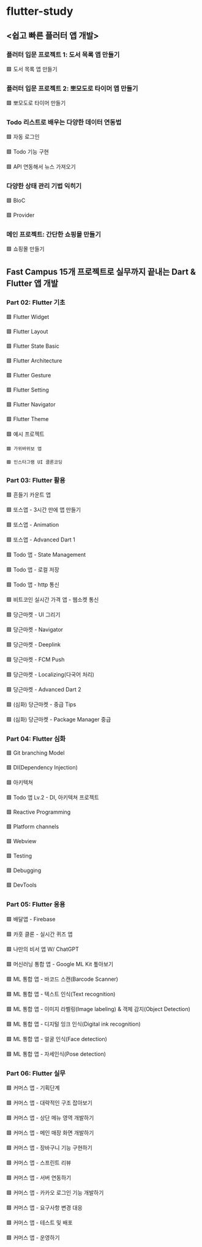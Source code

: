 # flutter-study

## <쉽고 빠른 플러터 앱 개발>

### 플러터 입문 프로젝트 1: 도서 목록 앱 만들기

🟩 도서 목록 앱 만들기

### 플러터 입문 프로젝트 2: 뽀모도로 타이머 앱 만들기

🟩 뽀모도로 타이머 만들기

### Todo 리스트로 배우는 다양한 데이터 연동법

🟩 자동 로그인

🟩 Todo 기능 구현

🟩 API 연동해서 뉴스 가져오기

### 다양한 상태 관리 기법 익히기

🟩 BloC

🟩 Provider

### 메인 프로젝트: 간단한 쇼핑몰 만들기

🟩 쇼핑몰 만들기

## Fast Campus 15개 프로젝트로 실무까지 끝내는 Dart & Flutter 앱 개발

### Part 02: Flutter 기초

🟩 Flutter Widget

🟩 Flutter Layout

🟩 Flutter State Basic

🟩 Flutter Architecture

🟩 Flutter Gesture

🟩 Flutter Setting

🟩 Flutter Navigator

🟩 Flutter Theme

🟩 예시 프로젝트

    🟩 가위바위보 앱

    🟩 인스타그램 UI 클론코딩

### Part 03: Flutter 활용

🟩 흔들기 카운트 앱

🟩 또스앱 - 3시간 만에 앱 만들기

🟩 또스앱 - Animation

🟩 또스앱 - Advanced Dart 1

🟩 Todo 앱 - State Management

🟩 Todo 앱 - 로컬 저장

🟩 Todo 앱 - http 통신

🟩 비트코인 실시간 가격 앱 - 웹소켓 통신

🟩 당근마켓 - UI 그리기

🟩 당근마켓 - Navigator

🟩 당근마켓 - Deeplink

🟩 당근마켓 - FCM Push

🟩 당근마켓 - Localizing(다국어 처리)

🟩 당근마켓 - Advanced Dart 2

🟩 (심화) 당근마켓 - 중급 Tips

🟩 (심화) 당근마켓 - Package Manager 중급

### Part 04: Flutter 심화

🟩 Git branching Model

🟩 DI(Dependency Injection)

🟩 아키텍쳐

🟩 Todo 앱 Lv.2 - DI, 아키텍쳐 프로젝트

🟩 Reactive Programming

🟩 Platform channels

🟩 Webview

🟩 Testing

🟩 Debugging

🟩 DevTools

### Part 05: Flutter 응용

🟩 배달앱 - Firebase

🟩 카훗 클론 - 실시간 퀴즈 앱

🟩 나만의 비서 앱 W/ ChatGPT

🟩 머신러닝 통합 앱 - Google ML Kit 톺아보기

🟩 ML 통합 앱 - 바코드 스캔(Barcode Scanner)

🟩 ML 통합 앱 - 텍스트 인식(Text recognition)

🟩 ML 통합 앱 - 이미지 라벨링(Image labeling) & 객체 감지(Object Detection)

🟩 ML 통합 앱 - 디지털 잉크 인식(Digital ink recognition)

🟩 ML 통합 앱 - 얼굴 인식(Face detection)

🟩 ML 통합 앱 - 자세인식(Pose detection)

### Part 06: Flutter 실무

🟩 커머스 앱 - 기획단계

🟩 커머스 앱 - 대략적인 구조 잡아보기

🟩 커머스 앱 - 상단 메뉴 영역 개발하기

🟩 커머스 앱 - 메인 매장 화면 개발하기

🟩 커머스 앱 - 장바구니 기능 구현하기

🟩 커머스 앱 - 스프린트 리뷰

🟩 커머스 앱 - 서버 연동하기

🟩 커머스 앱 - 카카오 로그인 기능 개발하기

🟩 커머스 앱 - 요구사항 변경 대응

🟩 커머스 앱 - 테스트 및 배포

🟩 커머스 앱 - 운영하기
